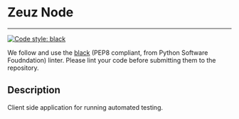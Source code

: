 # Zeuz Node
---

[![Code style: black](https://img.shields.io/badge/code%20style-black-000000.svg)](https://github.com/psf/black)

We follow and use the [black](https://github.com/psf/black) (PEP8 compliant, from Python Software Foudndation) linter. Please lint your code before submitting them to the repository.

## Description

Client side application for running automated testing.
